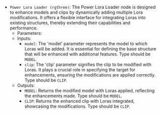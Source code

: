 - `Power Lora Loader (rgthree)`: The Power Lora Loader node is designed to enhance models and clips by dynamically adding multiple Lora modifications. It offers a flexible interface for integrating Loras into existing structures, thereby extending their capabilities and performance.
    - Parameters:
    - Inputs:
        - `model`: The 'model' parameter represents the model to which Loras will be added. It is essential for defining the base structure that will be enhanced with additional features. Type should be `MODEL`.
        - `clip`: The 'clip' parameter signifies the clip to be modified with Loras. It plays a crucial role in specifying the target for enhancements, ensuring the modifications are applied correctly. Type should be `CLIP`.
    - Outputs:
        - `MODEL`: Returns the modified model with Loras applied, reflecting the enhancements made. Type should be `MODEL`.
        - `CLIP`: Returns the enhanced clip with Loras integrated, showcasing the modifications. Type should be `CLIP`.
